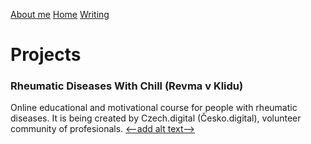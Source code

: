 [About me](../about.md)
  [Home](../index.md)
  [Writing](../writing/index.md)

 
 # Projects

### Rheumatic Diseases With Chill (Revma v Klidu)
Online educational and motivational course for people with rheumatic diseases. It is being created by Czech.digital (Česko.digital), volunteer community of profesionals.
[<--add alt text-->](../imgs/revma-v-klidu.png)
